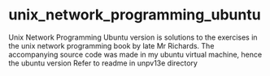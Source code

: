 # unix_network_programming_ubuntu
Unix Network Programming Ubuntu version is solutions to the exercises in the unix network programming book by late Mr Richards. 
The accompanying source code was made in my ubuntu virtual machine, hence the ubuntu version 
Refer to readme in unpv13e directory
